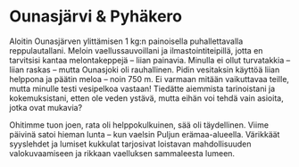 # Ounasjärvi & Pyhäkero

Aloitin Ounasjärven ylittämisen 1 kg:n painoisella puhallettavalla reppulautallani. Meloin vaellussauvoillani ja ilmastointiteipillä, jotta en tarvitsisi kantaa melontakeppejä – liian painavia. Minulla ei ollut turvatakkia – liian raskas – mutta Ounasjoki oli rauhallinen. Pidin vesitaksin käyttöä liian helppona ja päätin meloa – noin 750 m. Ei varmaan mitään vaikuttavaa teille, mutta minulle testi vesipelkoa vastaan! Tiedätte aiemmista tarinoistani ja kokemuksistani, etten ole veden ystävä, mutta eihän voi tehdä vain asioita, jotka ovat mukavia?

Ohitimme tuon joen, rata oli helppokulkuinen, sää oli täydellinen. Viime päivinä satoi hieman lunta – kun vaelsin Puljun erämaa-alueella. Värikkäät syyslehdet ja lumiset kukkulat tarjosivat loistavan mahdollisuuden valokuvaamiseen ja rikkaan vaelluksen sammaleesta lumeen.

